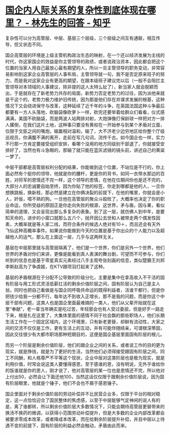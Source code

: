 # [国企内人际关系的复杂性到底体现在哪里？ - 林先生的回答 - 知乎](https://www.zhihu.com/question/35201979/answer/2983222353)

复杂性可以分为高管层、中层、基层三个层级，三个层级之间互有通联，相互传导，但又状态不同。

国企高管层的环境是上级主管机构政治生态的映射，在一个还以经济发展为主线的时代，你这家国企的效益是你主管领导的政绩，或者说政治资本，因此都会把这个位置的当家人用自己最放心最有期望的人，所以一旦主管领导的职务变动，非常容易影响到这家企业高管层的人事布局，主管领导就一句，我不是否定原来班子的努力，而是我对这家企业有更高的期望，在跟本级班子建议完以后（一般不会阻拦主管领导对本领域的人事建议，除非提的这人太特么扯了），新当家人就会脱颖而出，于是就存在了新老势力共存的局面，新势力否定老势力的过往，因为派他来就是干这个的，老势力极力维护旧传统，因为那是他们存在并谋求发展的根基，这种情况下又会绕进保守与改革，这种延续了近千年的斗争，在英国法国这种斗争最后都要有一方人头落地，砍脑袋像砍萝卜一样，砍完还要举着给群众们看看，仪式感满满，美国不砍脑袋，而是两波人站两排对射，大炮弹像打保龄球一样把对方一排人撂倒，在我们这片土地，这种事只要没有黄权在一开始参与到某个矛盾对立面，仅限于文臣之间的嘴炮，输赢相对温和，输了，大不济老少边穷地区给你整个厅级巡视员，你满腹不满的离开，走前在写几句词，流传千古。如今国企也一样，实力不行那一方肯定要接受组织安排，看哪个没用的地方同级别干部退了，你就接受安排好了，当然也有斗急眼的，那输了就只能在蓝灰滤镜的镜头前，讲述自己的黄粱一梦了。

中层干部都是高管层权利分配的结果，你能做到这个位置，不站位是不行的，你上面必然有个挺你的领导，他就是你的腰杆，更是你的背书，如同一衣带水那边的百姓，对将军的恩情还不完一样，这个领导的恩情，在他在位期间你也是还不完的，大部分人的忠诚要自始至终，因为你贴了他的标签，你走到哪都是他的人，一旦你想换跳板，换新枝，那必然是建立在你俩决裂的前提下，在他的嘴里，你就会是小人，奸佞，喂不熟的狗。一旦他在高管层的聚众斗殴败了，大概率也决定了你的职业命运，你所受益的原因正是你走向失败的根源，这世界，矛与盾，因与果，看似简单的道理，又会呈现出那么多复杂的表象。到了这一层，就仿佛人到中年，是要知天命的，进步的小窗口就那么五六个，抛开因公去世和人被带走两个偶发性因素，大概率就是等人家二线，而符合条件的候选人绝对有10＋，而且还会有天外飞仙这种高概率事件。如果说你能做到今天的位置是基于你出众的个人能力以及超越他人的运气，那么在上面这一层，几乎与这两样无关。

基层在中层那里就与高管层隔离了，他们是一个世界，你们是另外一个世界，他们世界的矛盾对你们来讲，更像是能看到真人表演的舞台剧，可望而不可参与，你们听到的信息也是基于零星真实元素经过八手主观夸张刻画的信息，类似楚霸王刘邦李斯赵高为了争虞姬，在KTV跟项羽打起来了这种。

基层的矛盾根源在于分配不公导致的阶级分化，主要是集中在拿高收入不干活的固有阶层与用工形式灵活低薪扛活的剩余价值阶层之间，固有阶层认为自己是主人翁，同时也把自己看做是与国企同呼吸共命运的既得利益者，活谁干都行，但是你把钱少给我一分都不行，每年达不到收入正增长，那不是我的问题，而是你这个中层干部有问题，这类人也是国企里面最难搞的一类人，他们从父辈开始就在这里“奉献”，老一辈当年确实是吃过苦，年轻那会也有人受过委屈，但是好歹一路走下来，根是扎在这里了，大集体里面的感情不同于社会飘的那些职场人，他们长期生活工作在一个固定区域内，这个环境里，只有新老更替，却鲜有流动性，大家之间的交流不仅仅是工作，更有生活上的互动，并有可能伴随结亲，可谓根深蒂固，因此交往很少有大都市职场那种短期目的，这便是国企基层里面固有阶层的根儿。

而另一个阶层是剩余价值阶层，他们的跟企业之间的关系，或者说工作的目的更为现实，就是挣钱，就是为了更好的生活，当然他们必须得接受跟固有阶层之间，同工不同酬，和人格尊严不平等这个现状，企业中层对这类阶层也是极为现实，就是利用价值，时常会说这类人要懂得感恩，至于感谁的恩，没有明说，无外乎谁给你的饭谁就是你的恩人，刚才说了，他对高管层的某一位也是恩情还不完，所以他对上付出50，必然会让下面还他100，当然这话仅仅限于跟剩余价值阶层说，因为固有阶层眼里，他就是个锤子，他们不会也不屑于感恩锤子。

国企里面对于剩余价值阶层的劳动补偿并不比民营企业多，仅限于平台的相对稳定，这一点恰恰迎合了国民整体的焦虑感，以至于中层能够气定神闲的说人有的是，离了谁都转，所以剩余价值阶层大多数情况下，只能会期待高管层更替带来的换汤不换药的微调，以获得小范围劳动补偿提升，但是大多数的企业内部改革都会被要求零成本改革，或者降成本改革，而在给剩余阶层提升补偿，并且中层以上待遇不变的前提下，固有阶层的利益必然会触动，矛盾由此而来。
